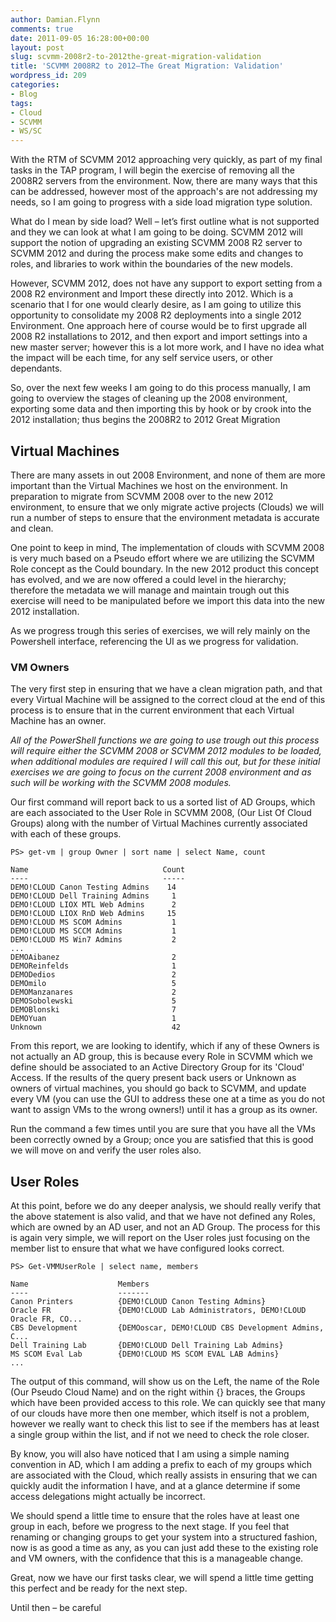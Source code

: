 ```yaml
---
author: Damian.Flynn
comments: true
date: 2011-09-05 16:28:00+00:00
layout: post
slug: scvmm-2008r2-to-2012the-great-migration-validation
title: 'SCVMM 2008R2 to 2012–The Great Migration: Validation'
wordpress_id: 209
categories:
- Blog
tags:
- Cloud
- SCVMM
- WS/SC
---
```


With the RTM of SCVMM 2012 approaching very quickly, as part of my final tasks in the TAP program, I will begin the exercise of removing all the 2008R2 servers from the environment. Now, there are many ways that this can be addressed, however most of the approach's are not addressing my needs, so I am going to progress with a side load migration type solution.

What do I mean by side load? Well – let’s first outline what is not supported and they we can look at what I am going to be doing. SCVMM 2012 will support the notion of upgrading an existing SCVMM 2008 R2 server to SCVMM 2012 and during the process make some edits and changes to roles, and libraries to work within the boundaries of the new models.

However, SCVMM 2012, does not have any support to export setting from a 2008 R2 environment and Import these directly into 2012. Which is a scenario that I for one would clearly desire, as I am going to utilize this opportunity to consolidate my 2008 R2 deployments into a single 2012 Environment. One approach here of course would be to first upgrade all 2008 R2 installations to 2012, and then export and import settings into a new master server; however this is a lot more work, and I have no idea what the impact will be each time, for any self service users, or other dependants.

So, over the next few weeks I am going to do this process manually, I am going to overview the stages of cleaning up the 2008 environment, exporting some data and then importing this by hook or by crook into the 2012 installation; thus begins the 2008R2 to 2012 Great Migration

## Virtual Machines

There are many assets in out 2008 Environment, and none of them are more important than the Virtual Machines we host on the environment. In preparation to migrate from SCVMM 2008 over to the new 2012 environment, to ensure that we only migrate active projects (Clouds) we will run a number of steps to ensure that the environment metadata is accurate and clean.

One point to keep in mind, The implementation of clouds with SCVMM 2008 is very much based on a Pseudo effort where we are utilizing the SCVMM Role concept as the Could boundary. In the new 2012 product this concept has evolved, and we are now offered a could level in the hierarchy; therefore the metadata we will manage and maintain trough out this exercise will need to be manipulated before we import this data into the new 2012 installation.

As we progress trough this series of exercises, we will rely mainly on the Powershell interface, referencing the UI as we progress for validation.

### VM Owners

The very first step in ensuring that we have a clean migration path, and that every Virtual Machine will be assigned to the correct cloud at the end of this process is to ensure that in the current environment that each Virtual Machine has an owner.

_All of the PowerShell functions we are going to use trough out this process will require either the SCVMM 2008 or SCVMM 2012 modules to be loaded, when additional modules are required I will call this out, but for these initial exercises we are going to focus on the current 2008 environment and as such will be working with the SCVMM 2008 modules._

Our first command will report back to us a sorted list of AD Groups, which are each associated to the User Role in SCVMM 2008, (Our List Of Cloud Groups) along with the number of Virtual Machines currently associated with each of these groups.
    
    PS> get-vm | group Owner | sort name | select Name, count
    
    Name                              Count
    ----                              -----
    DEMO!CLOUD Canon Testing Admins    14
    DEMO!CLOUD Dell Training Admins     1
    DEMO!CLOUD LIOX MTL Web Admins      2
    DEMO!CLOUD LIOX RnD Web Admins     15
    DEMO!CLOUD MS SCOM Admins           1
    DEMO!CLOUD MS SCCM Admins           1
    DEMO!CLOUD MS Win7 Admins           2
    ...
    DEMOAibanez                         2
    DEMOReinfelds                       1
    DEMODedios                          2
    DEMOmilo                            5
    DEMOManzanares                      2
    DEMOSobolewski                      5
    DEMOBlonski                         7
    DEMOYuan                            1
    Unknown                             42




From this report, we are looking to identify, which if any of these Owners is not actually an AD group, this is because every Role in SCVMM which we define should be associated to an Active Directory Group for its 'Cloud' Access. If the results of the query present back users or Unknown as owners of virtual machines, you should go back to SCVMM, and update every VM (you can use the GUI to address these one at a time as you do not want to assign VMs to the wrong owners!) until it has a group as its owner.




Run the command a few times until you are sure that you have all the VMs been correctly owned by a Group; once you are satisfied that this is good we will move on and verify the user roles also.




## User Roles




At this point, before we do any deeper analysis, we should really verify that the above statement is also valid, and that we have not defined any Roles, which are owned by an AD user, and not an AD Group. The process for this is again very simple, we will report on the User roles just focusing on the member list to ensure that what we have configured looks correct.
    
    PS> Get-VMMUserRole | select name, members
    
    Name                    Members
    ----                    -------
    Canon Printers          {DEMO!CLOUD Canon Testing Admins}
    Oracle FR               {DEMO!CLOUD Lab Administrators, DEMO!CLOUD Oracle FR, CO...
    CBS Development         {DEMOoscar, DEMO!CLOUD CBS Development Admins, C...
    Dell Training Lab       {DEMO!CLOUD Dell Training Lab Admins}
    MS SCOM Eval Lab        {DEMO!CLOUD MS SCOM EVAL LAB Admins}
    ...
    




The output of this command, will show us on the Left, the name of the Role (Our Pseudo Cloud Name) and on the right within {} braces, the Groups which have been provided access to this role. We can quickly see that many of our clouds have more then one member, which itself is not a problem, however we really want to check this list to see if the members has at least a single group within the list, and if not we need to check the role closer.




By know, you will also have noticed that I am using a simple naming convention in AD, which I am adding a prefix to each of my groups which are associated with the Cloud, which really assists in ensuring that we can quickly audit the information I have, and at a glance determine if some access delegations might actually be incorrect.




We should spend a little time to ensure that the roles have at least one group in each, before we progress to the next stage. If you feel that renaming or changing groups to get your system into a structured fashion, now is as good a time as any, as you can just add these to the existing role and VM owners, with the confidence that this is a manageable change.




Great, now we have our first tasks clear, we will spend a little time getting this perfect and be ready for the next step.




Until then – be careful 
